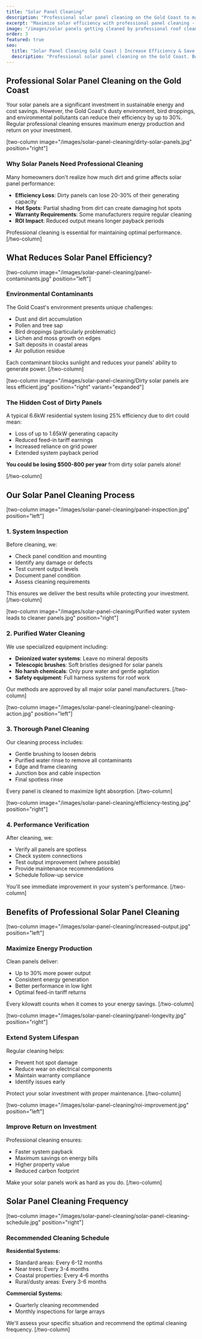 ```yaml
---
title: "Solar Panel Cleaning"
description: "Professional solar panel cleaning on the Gold Coast to maximize efficiency and energy output. Specialized equipment and techniques ensure safe, thorough cleaning that can increase power generation by up to 30%."
excerpt: "Maximize solar efficiency with professional panel cleaning - improve output by up to 30%"
image: "/images/solar panels getting cleaned by professional roof cleaning experts.jpg"
order: 3
featured: true
seo:
  title: "Solar Panel Cleaning Gold Coast | Increase Efficiency & Save Money"
  description: "Professional solar panel cleaning on the Gold Coast. Boost energy output by up to 30%. Safe, efficient service with specialized equipment. Call (07) 5230 7381"
---
```


## Professional Solar Panel Cleaning on the Gold Coast

Your solar panels are a significant investment in sustainable energy and cost savings. However, the Gold Coast's dusty environment, bird droppings, and environmental pollutants can reduce their efficiency by up to 30%. Regular professional cleaning ensures maximum energy production and return on your investment.

[two-column image="/images/solar-panel-cleaning/dirty-solar-panels.jpg" position="right"]
### Why Solar Panels Need Professional Cleaning

Many homeowners don't realize how much dirt and grime affects solar panel performance:

- **Efficiency Loss**: Dirty panels can lose 20-30% of their generating capacity
- **Hot Spots**: Partial shading from dirt can create damaging hot spots
- **Warranty Requirements**: Some manufacturers require regular cleaning
- **ROI Impact**: Reduced output means longer payback periods

Professional cleaning is essential for maintaining optimal performance.
[/two-column]

## What Reduces Solar Panel Efficiency?

[two-column image="/images/solar-panel-cleaning/panel-contaminants.jpg" position="left"]
### Environmental Contaminants
The Gold Coast's environment presents unique challenges:
- Dust and dirt accumulation
- Pollen and tree sap
- Bird droppings (particularly problematic)
- Lichen and moss growth on edges
- Salt deposits in coastal areas
- Air pollution residue

Each contaminant blocks sunlight and reduces your panels' ability to generate power.
[/two-column]

[two-column image="/images/solar-panel-cleaning/Dirty solar panels are less efficient.jpg" position="right" variant="expanded"]
### The Hidden Cost of Dirty Panels
A typical 6.6kW residential system losing 25% efficiency due to dirt could mean:
- Loss of up to 1.65kW generating capacity
- Reduced feed-in tariff earnings
- Increased reliance on grid power
- Extended system payback period

**You could be losing $500-800 per year** from dirty solar panels alone!

[/two-column]

## Our Solar Panel Cleaning Process

[two-column image="/images/solar-panel-cleaning/panel-inspection.jpg" position="left"]
### 1. System Inspection
Before cleaning, we:
- Check panel condition and mounting
- Identify any damage or defects
- Test current output levels
- Document panel condition
- Assess cleaning requirements

This ensures we deliver the best results while protecting your investment.
[/two-column]

[two-column image="/images/solar-panel-cleaning/Purified water system leads to cleaner panels.jpg" position="right"]
### 2. Purified Water Cleaning
We use specialized equipment including:
- **Deionized water systems**: Leave no mineral deposits
- **Telescopic brushes**: Soft bristles designed for solar panels
- **No harsh chemicals**: Only pure water and gentle agitation
- **Safety equipment**: Full harness systems for roof work

Our methods are approved by all major solar panel manufacturers.
[/two-column]

[two-column image="/images/solar-panel-cleaning/panel-cleaning-action.jpg" position="left"]
### 3. Thorough Panel Cleaning
Our cleaning process includes:
- Gentle brushing to loosen debris
- Purified water rinse to remove all contaminants
- Edge and frame cleaning
- Junction box and cable inspection
- Final spotless rinse

Every panel is cleaned to maximize light absorption.
[/two-column]

[two-column image="/images/solar-panel-cleaning/efficiency-testing.jpg" position="right"]
### 4. Performance Verification
After cleaning, we:
- Verify all panels are spotless
- Check system connections
- Test output improvement (where possible)
- Provide maintenance recommendations
- Schedule follow-up service

You'll see immediate improvement in your system's performance.
[/two-column]

## Benefits of Professional Solar Panel Cleaning

[two-column image="/images/solar-panel-cleaning/increased-output.jpg" position="left"]
### Maximize Energy Production
Clean panels deliver:
- Up to 30% more power output
- Consistent energy generation
- Better performance in low light
- Optimal feed-in tariff returns

Every kilowatt counts when it comes to your energy savings.
[/two-column]

[two-column image="/images/solar-panel-cleaning/panel-longevity.jpg" position="right"]
### Extend System Lifespan
Regular cleaning helps:
- Prevent hot spot damage
- Reduce wear on electrical components
- Maintain warranty compliance
- Identify issues early

Protect your solar investment with proper maintenance.
[/two-column]

[two-column image="/images/solar-panel-cleaning/roi-improvement.jpg" position="left"]
### Improve Return on Investment
Professional cleaning ensures:
- Faster system payback
- Maximum savings on energy bills
- Higher property value
- Reduced carbon footprint

Make your solar panels work as hard as you do.
[/two-column]

## Solar Panel Cleaning Frequency

[two-column image="/images/solar-panel-cleaning/solar-panel-cleaning-schedule.jpg" position="right"]
### Recommended Cleaning Schedule

**Residential Systems:**
- Standard areas: Every 6-12 months
- Near trees: Every 3-4 months
- Coastal properties: Every 4-6 months
- Rural/dusty areas: Every 3-6 months

**Commercial Systems:**
- Quarterly cleaning recommended
- Monthly inspections for large arrays

We'll assess your specific situation and recommend the optimal cleaning frequency.
[/two-column]